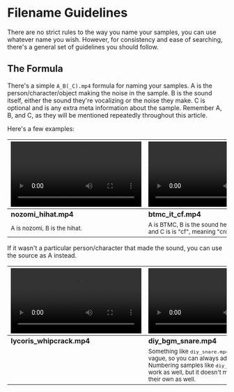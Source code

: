 # Filename Guidelines

There are no strict rules to the way you name your samples, you can use whatever name you wish. However, for consistency
and ease of searching, there's a general set of guidelines you should follow.

## The Formula

There's a simple `A_B(_C).mp4` formula for naming your samples. A is the person/character/object making the noise in the
sample. B is the sound itself, either the sound they're vocalizing or the noise they make. C is optional and is any
extra meta
information about the sample. Remember A, B, and C, as they will be mentioned repeatedly throughout this article.

Here's a few examples:

| <video controls width=300><source src="/static/wiki/media/nozomi_hihat.mp4" type="video/mp4"></video> | <video controls width=300><source src="/static/wiki/media/btmc_it_cf.mp4" type="video/mp4"></video>    |
|-------------------------------------------------------------------------------------------------------|--------------------------------------------------------------------------------------------------------|
| **nozomi_hihat.mp4**                                                                                  | **btmc_it_cf.mp4**                                                                                     |
| <small>A is nozomi, B is the hihat.</small>                                                           | <small>A is BTMC, B is the sound he's making (iiiiiit), and C is is "cf", meaning "crossfade".</small> |

If it wasn't a particular person/character that made the sound, you can use the source as A instead.

| <video controls width=300><source src="/static/wiki/media/lycoris_whipcrack.mp4" type="video/mp4"></video> | <video controls width=300><source src="/static/wiki/media/diy_bgm_snare.mp4" type="video/mp4"></video>                                                                                                                           |
|------------------------------------------------------------------------------------------------------------|----------------------------------------------------------------------------------------------------------------------------------------------------------------------------------------------------------------------------------|
| **lycoris_whipcrack.mp4**                                                                                  | **diy_bgm_snare.mp4**                                                                                                                                                                                                            |
|                                                                                                            | <small>Something like `diy_snare.mp4` might be a bit too vague, so you can always add B if you need to. Numbering samples like `diy_snare2.mp4` could work as well, but it doesn't make them stand on their own as well.</small> |